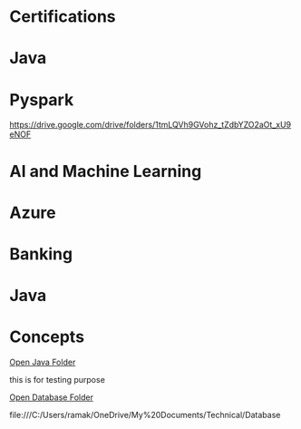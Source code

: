 # Certifications

# Java


# Pyspark
https://drive.google.com/drive/folders/1tmLQVh9GVohz_tZdbYZO2aOt_xU9eNOF



# AI and Machine Learning
# Azure
# Banking



# Java

# Concepts


[Open Java Folder](file:///C:/Users/ramak/OneDrive/My%20Documents/Technical/Java)

this is for testing purpose




[Open Database Folder](file:///C:/Users/ramak/OneDrive/My%20Documents/Technical/Database)


file:///C:/Users/ramak/OneDrive/My%20Documents/Technical/Database